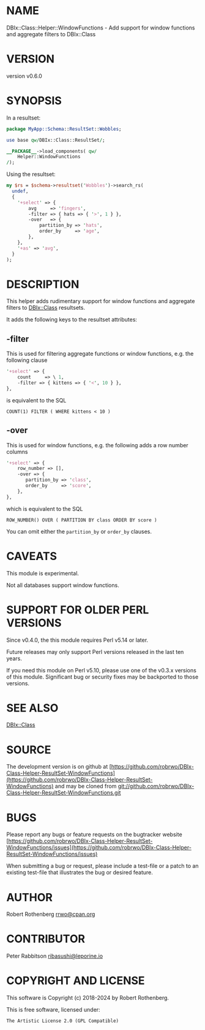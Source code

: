 # NAME

DBIx::Class::Helper::WindowFunctions - Add support for window functions and aggregate filters to DBIx::Class

# VERSION

version v0.6.0

# SYNOPSIS

In a resultset:

```perl
package MyApp::Schema::ResultSet::Wobbles;

use base qw/DBIx::Class::ResultSet/;

__PACKAGE__->load_components( qw/
    Helper::WindowFunctions
/);
```

Using the resultset:

```perl
my $rs = $schema->resultset('Wobbles')->search_rs(
  undef,
  {
    '+select' => {
        avg     => 'fingers',
        -filter => { hats => { '>', 1 } },
        -over   => {
            partition_by => 'hats',
            order_by     => 'age',
        },
    },
    '+as' => 'avg',
  }
);
```

# DESCRIPTION

This helper adds rudimentary support for window functions and aggregate filters to
[DBIx::Class](https://metacpan.org/pod/DBIx%3A%3AClass) resultsets.

It adds the following keys to the resultset attributes:

## -filter

This is used for filtering aggregate functions or window functions, e.g. the following clause

```perl
'+select' => {
    count     => \ 1,
    -filter => { kittens => { '<', 10 } },
},
```

is equivalent to the SQL

```
COUNT(1) FILTER ( WHERE kittens < 10 )
```

## -over

This is used for window functions, e.g. the following adds a row number columns

```perl
'+select' => {
    row_number => [],
    -over => {
       partition_by => 'class',
       order_by     => 'score',
    },
},
```

which is equivalent to the SQL

```
ROW_NUMBER() OVER ( PARTITION BY class ORDER BY score )
```

You can omit either the `partition_by` or `order_by` clauses.

# CAVEATS

This module is experimental.

Not all databases support window functions.

# SUPPORT FOR OLDER PERL VERSIONS

Since v0.4.0, the this module requires Perl v5.14 or later.

Future releases may only support Perl versions released in the last ten years.

If you need this module on Perl v5.10, please use one of the v0.3.x
versions of this module.  Significant bug or security fixes may be
backported to those versions.

# SEE ALSO

[DBIx::Class](https://metacpan.org/pod/DBIx%3A%3AClass)

# SOURCE

The development version is on github at [https://github.com/robrwo/DBIx-Class-Helper-ResultSet-WindowFunctions](https://github.com/robrwo/DBIx-Class-Helper-ResultSet-WindowFunctions)
and may be cloned from [git://github.com/robrwo/DBIx-Class-Helper-ResultSet-WindowFunctions.git](git://github.com/robrwo/DBIx-Class-Helper-ResultSet-WindowFunctions.git)

# BUGS

Please report any bugs or feature requests on the bugtracker website
[https://github.com/robrwo/DBIx-Class-Helper-ResultSet-WindowFunctions/issues](https://github.com/robrwo/DBIx-Class-Helper-ResultSet-WindowFunctions/issues)

When submitting a bug or request, please include a test-file or a
patch to an existing test-file that illustrates the bug or desired
feature.

# AUTHOR

Robert Rothenberg <rrwo@cpan.org>

# CONTRIBUTOR

Peter Rabbitson <ribasushi@leporine.io>

# COPYRIGHT AND LICENSE

This software is Copyright (c) 2018-2024 by Robert Rothenberg.

This is free software, licensed under:

```
The Artistic License 2.0 (GPL Compatible)
```
